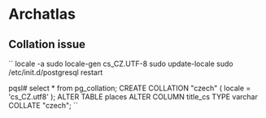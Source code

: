 # Archatlas



## Collation issue
``
locale -a
sudo locale-gen cs_CZ.UTF-8
sudo update-locale
sudo /etc/init.d/postgresql restart

pqsl#
select * from pg_collation;
CREATE COLLATION "czech" ( locale = 'cs_CZ.utf8' );
ALTER TABLE places ALTER COLUMN title_cs  TYPE varchar COLLATE "czech";
``
